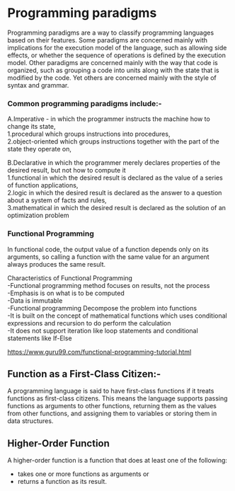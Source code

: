 # Programming paradigms

Programming paradigms are a way to classify programming languages based on their features. Some paradigms are concerned mainly with implications for the execution model of the language, such as allowing side effects, or whether the sequence of operations is defined by the execution model. Other paradigms are concerned mainly with the way that code is organized, such as grouping a code into units along with the state that is modified by the code. Yet others are concerned mainly with the style of syntax and grammar.

### Common programming paradigms include:-

A.Imperative - in which the programmer instructs the machine how to change its state,\
  1.procedural which groups instructions into procedures,\
  2.object-oriented which groups instructions together with the part of the state they operate on,
  
B.Declarative in which the programmer merely declares properties of the desired result, but not how to compute it\
  1.functional in which the desired result is declared as the value of a series of function applications,\
  2.logic in which the desired result is declared as the answer to a question about a system of facts and rules,\
  3.mathematical in which the desired result is declared as the solution of an optimization problem

### Functional Programming

In functional code, the output value of a function depends only on its arguments, so calling a function with the same value for an argument always produces the same result. 

Characteristics of Functional Programming\
-Functional programming method focuses on results, not the process\
-Emphasis is on what is to be computed\
-Data is immutable\
-Functional programming Decompose the problem into functions\
-It is built on the concept of mathematical functions which uses conditional expressions and recursion to do perform the calculation\
-It does not support iteration like loop statements and conditional statements like If-Else


https://www.guru99.com/functional-programming-tutorial.html

## Function as a First-Class Citizen:-

A programming language is said to have first-class functions if it treats functions as first-class citizens. This means the language supports passing functions as arguments to other functions, returning them as the values from other functions, and assigning them to variables or storing them in data structures.

## Higher-Order Function

A higher-order function is a function that does at least one of the following:
- takes one or more functions as arguments or
- returns a function as its result.
